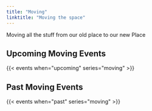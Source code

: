 ```yaml
---
title: "Moving"
linktitle: "Moving the space"
---
```



Moving all the stuff from our old place to our new Place

## Upcoming Moving Events
{{< events when="upcoming" series="moving" >}}

## Past Moving Events
{{< events when="past" series="moving" >}}
